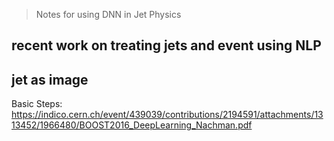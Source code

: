 > Notes for using DNN in Jet Physics

## recent work on treating jets and event using NLP



## jet as image
Basic Steps: https://indico.cern.ch/event/439039/contributions/2194591/attachments/1313452/1966480/BOOST2016_DeepLearning_Nachman.pdf
